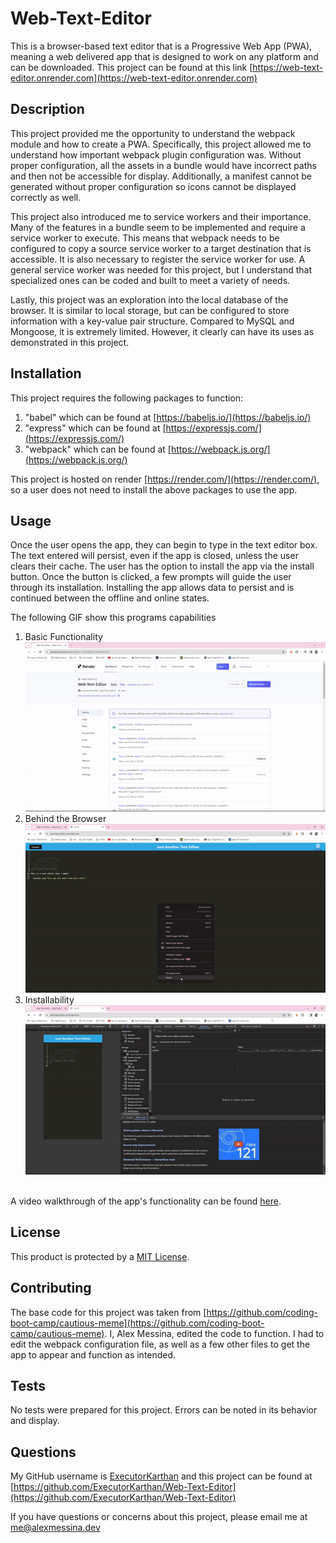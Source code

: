 # Web-Text-Editor
This is a browser-based text editor that is a Progressive Web App (PWA), meaning a web delivered app that is designed to work on any platform and can be downloaded. This project can be found at this link [https://web-text-editor.onrender.com](https://web-text-editor.onrender.com)

## Description
This project provided me the opportunity to understand the webpack module and how to create a PWA. Specifically, this project allowed me to understand how important webpack plugin configuration was. Without proper configuration, all the assets in a bundle would have incorrect paths and then not be accessible for display. Additionally, a manifest cannot be generated without proper configuration so icons cannot be displayed correctly as well.    

This project also introduced me to service workers and their importance. Many of the features in a bundle seem to be implemented and require a service worker to execute. This means that webpack needs to be configured to copy a source service worker to a target destination that is accessible. It is also necessary to register the service worker for use. A general service worker was needed for this project, but I understand that specialized ones can be coded and built to meet a variety of needs.

Lastly, this project was an exploration into the local database of the browser. It is similar to local storage, but can be configured to store information with a key-value pair structure. Compared to MySQL and Mongoose, it is extremely limited. However, it clearly can have its uses as demonstrated in this project. 

## Installation
This project requires the following packages to function:
1) "babel" which can be found at [https://babeljs.io/](https://babeljs.io/)
2) "express" which can be found at [https://expressjs.com/](https://expressjs.com/) 
3) "webpack" which can be found at [https://webpack.js.org/](https://webpack.js.org/)

This project is hosted on render [https://render.com/](https://render.com/), so a user does not need to install the above packages to use the app.

## Usage
Once the user opens the app, they can begin to type in the text editor box. The text entered will persist, even if the app is closed, unless the user clears their cache. The user has the option to install the app via the install button. Once the button is clicked, a few prompts will guide the user through its installation. Installing the app allows data to persist and is continued between the offline and online states. 

The following GIF show this programs capabilities
1) Basic Functionality <br>
![Basic Functionality Demo Gif](./assets/Basic-Functionality.gif)
2) Behind the Browser <br>
![Behind the Browser Demo Gif](./assets/Behind-the-browser.gif)
3) Installability <br>
![Installability Demo Gif](./assets/Installability.gif) 
<br>
A video walkthrough of the app's functionality can be found <a href="./assets/Web-Editor-Demo.mp4"> here</a>.

## License
This product is protected by a [MIT License](http://choosealicense.com/licenses/mit).

## Contributing
The base code for this project was taken from [https://github.com/coding-boot-camp/cautious-meme](https://github.com/coding-boot-camp/cautious-meme). I, Alex Messina, edited the code to function. I had to edit the webpack configuration file, as well as a few other files to get the app to appear and function as intended. 

## Tests
No tests were prepared for this project. Errors can be noted in its behavior and display.

## Questions
My GitHub username is [ExecutorKarthan](https://github.com/ExecutorKarthan) and this project can be found at [https://github.com/ExecutorKarthan/Web-Text-Editor](https://github.com/ExecutorKarthan/Web-Text-Editor)

If you have questions or concerns about this project, please email me at me@alexmessina.dev
